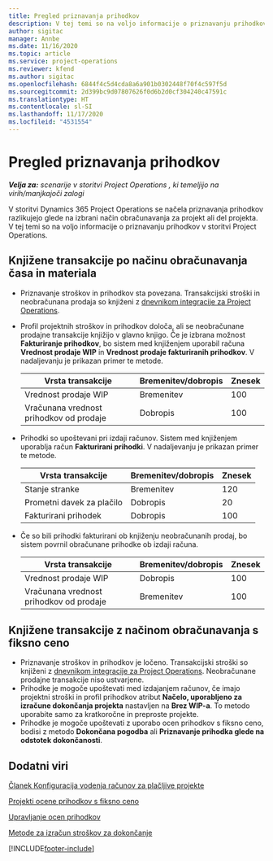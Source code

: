 ```yaml
---
title: Pregled priznavanja prihodkov
description: V tej temi so na voljo informacije o priznavanju prihodkov v storitvi Project Operations.
author: sigitac
manager: Annbe
ms.date: 11/16/2020
ms.topic: article
ms.service: project-operations
ms.reviewer: kfend
ms.author: sigitac
ms.openlocfilehash: 6844f4c5d4cda8a6a901b0302448f70f4c597f5d
ms.sourcegitcommit: 2d399bc9d07807626f0d6b2d0cf304240c47591c
ms.translationtype: HT
ms.contentlocale: sl-SI
ms.lasthandoff: 11/17/2020
ms.locfileid: "4531554"
---
```

# <a name="revenue-recognition-overview"></a>Pregled priznavanja prihodkov

_**Velja za:** scenarije v storitvi Project Operations , ki temeljijo na virih/manjkajoči zalogi_

V storitvi Dynamics 365 Project Operations se načela priznavanja prihodkov razlikujejo glede na izbrani način obračunavanja za projekt ali del projekta. V tej temi so na voljo informacije o priznavanju prihodkov v storitvi Project Operations.

## <a name="transactions-accounted-using-time-and-material-billing-method"></a>Knjižene transakcije po načinu obračunavanja časa in materiala

- Priznavanje stroškov in prihodkov sta povezana. Transakcijski stroški in neobračunana prodaja so knjiženi z [dnevnikom integracije za Project Operations](../project-accounting/project-operations-integration-journal.md).
- Profil projektnih stroškov in prihodkov določa, ali se neobračunane prodajne transakcije knjižijo v glavno knjigo. Če je izbrana možnost **Fakturiranje prihodkov**, bo sistem med knjiženjem uporabil računa **Vrednost prodaje WIP** in **Vrednost prodaje fakturiranih prihodkov**. V nadaljevanju je prikazan primer te metode.  

  | Vrsta transakcije | Bremenitev/dobropis | Znesek |
  | --- | --- | --- |
  | Vrednost prodaje WIP | Bremenitev | 100 |
  | Vračunana vrednost prihodkov od prodaje | Dobropis | 100 |

- Prihodki so upoštevani pri izdaji računov. Sistem med knjiženjem uporablja račun **Fakturirani prihodki**. V nadaljevanju je prikazan primer te metode.  

  | Vrsta transakcije | Bremenitev/dobropis | Znesek |
  | --- | --- | --- |
  | Stanje stranke | Bremenitev | 120 |
  | Prometni davek za plačilo | Dobropis | 20 |
  | Fakturirani prihodek | Dobropis | 100 |

- Če so bili prihodki fakturirani ob knjiženju neobračunanih prodaj, bo sistem povrnil obračunane prihodke ob izdaji računa.

  | Vrsta transakcije | Bremenitev/dobropis | Znesek |
  | --- | --- | --- |
  | Vrednost prodaje WIP | Dobropis | 100 |
  | Vračunana vrednost prihodkov od prodaje | Bremenitev | 100 |

## <a name="transactions-accounted-using-the-fixed-price-billing-method"></a>Knjižene transakcije z načinom obračunavanja s fiksno ceno

- Priznavanje stroškov in prihodkov je ločeno. Transakcijski stroški so knjiženi z [dnevnikom integracije za Project Operations](../project-accounting/project-operations-integration-journal.md). Neobračunane prodajne transakcije niso ustvarjene.
- Prihodke je mogoče upoštevati med izdajanjem računov, če imajo projektni stroški in profil prihodkov atribut **Načelo, uporabljeno za izračune dokončanja projekta** nastavljen na **Brez WIP-a**. To metodo uporabite samo za kratkoročne in preproste projekte.
- Prihodke je mogoče upoštevati z uporabo ocen prihodkov s fiksno ceno, bodisi z metodo **Dokončana pogodba** ali **Priznavanje prihodka glede na odstotek dokončanosti**.

## <a name="additional-resources"></a>Dodatni viri
[Članek Konfiguracija vodenja računov za plačljive projekte](../project-accounting/configure-accounting-billable-projects.md)

[Projekti ocene prihodkov s fiksno ceno](rev-rec-percentage-completion-method.md)

[Upravljanje ocen prihodkov](rev-rec-completed-contract-method.md)

[Metode za izračun stroškov za dokončanje](cost-complete-methods.md)


[!INCLUDE[footer-include](../includes/footer-banner.md)]